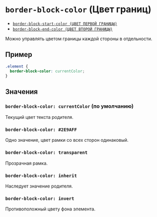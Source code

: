 # `border-block-color` (Цвет границ)

- [`border-block-start-color (ЦВЕТ ПЕРВОЙ ГРАНИЦЫ)`](./border-block-start-color.md)
- [`border-block-end-color (ЦВЕТ ВТОРОЙ ГРАНИЦЫ)`](./border-block-end-color.md)

Можно управлять цветом границы каждой стороны в отдельности.

## Пример

```css
.element {
  border-block-color: currentColor;
}
```

## Значения

### `border-block-color: currentColor` (по умолчанию)

Текущий цвет текста родителя.

### `border-block-color: #2E9AFF`

Одно значение, цвет рамки со всех сторон одинаковый.

### `border-block-color: transparent`

Прозрачная рамка.

### `border-block-color: inherit`

Наследует значение родителя.

### `border-block-color: invert`

Противоположный цвету фона элемента.

